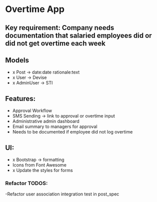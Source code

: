 # Overtime App

## Key requirement: Company needs documentation that salaried employees did or did not get overtime each week

## Models
- x Post -> date:date rationale:text
- x User -> Devise
- x AdminUser -> STI

## Features:
- Approval Workflow
- SMS Sending -> link to approval or overtime input
- Administrative admin dashboard
- Email summary to managers for approval
- Needs to be documented if employee did not log overtime

## UI:
- x Bootstrap -> formatting
- Icons from Font Awesome
- x Update the styles for forms

### Refactor TODOS:
-Refactor user association integration test in post_spec

